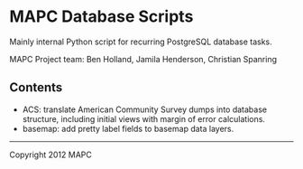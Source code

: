# MAPC Database Scripts

Mainly internal Python script for recurring PostgreSQL database tasks.

MAPC Project team: Ben Holland, Jamila Henderson, Christian Spanring

## Contents

* ACS: translate American Community Survey dumps into database structure, including initial views with margin of error calculations.
* basemap: add pretty label fields to basemap data layers.

---

Copyright 2012 MAPC